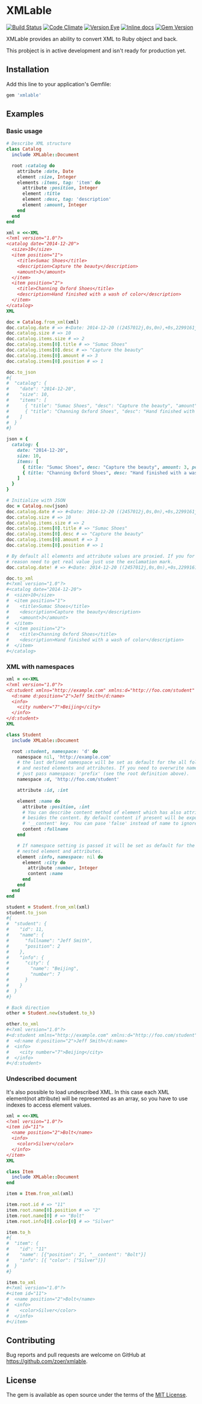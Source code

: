# XMLable
[![Build Status](https://travis-ci.org/zoer/lexer.svg)](https://travis-ci.org/zoer/lexer)
[![Code Climate](https://codeclimate.com/github/zoer/xmlable/badges/gpa.svg)](https://codeclimate.com/github/zoer/xmlable)
[![Version Eye](https://www.versioneye.com/ruby/xmlable/badge.png)](https://www.versioneye.com/ruby/xmlable)
[![Inline docs](http://inch-ci.org/github/zoer/xmlable.png)](http://inch-ci.org/github/zoer/xmlable)
[![Gem Version](https://badge.fury.io/rb/xmlable.svg)](http://badge.fury.io/rb/xmlable)

XMLable provides an ability to convert XML to Ruby object and back.

This probject is in active development and isn't ready for production yet.

## Installation

Add this line to your application's Gemfile:

```ruby
gem 'xmlable'
```

## Examples

### Basic usage
```ruby
# Describe XML structure
class Catalog
  include XMLable::Document

  root :catalog do
    attribute :date, Date
    element :size, Integer
    elements :items, tag: 'item' do
      attribute :position, Integer
      element :title
      element :desc, tag: 'description'
      element :amount, Integer
    end
  end
end

xml = <<-XML
<?xml version="1.0"?>
<catalog date="2014-12-20">
  <size>10</size>
  <item position="1">
    <title>Sumac Shoes</title>
    <description>Capture the beauty</description>
    <amount>3</amount>
  </item>
  <item position="2">
    <title>Channing Oxford Shoes</title>
    <description>Hand finished with a wash of color</description>
  </item>
</catalog>
XML

doc = Catalog.from_xml(xml)
doc.catalog.date # => #<Date: 2014-12-20 ((2457012j,0s,0n),+0s,2299161j)>
doc.catalog.size # => 10
doc.catalog.items.size # => 2
doc.catalog.items[0].title # => "Sumac Shoes"
doc.catalog.items[0].desc # => "Capture the beauty"
doc.catalog.items[0].amount # => 3
doc.catalog.items[0].position # => 1

doc.to_json
#{
#  "catalog": {
#    "date": "2014-12-20",
#    "size": 10,
#    "items": [
#      { "title": "Sumac Shoes", "desc": "Capture the beauty", "amount": 3, "position": 1 },
#      { "title": "Channing Oxford Shoes", "desc": "Hand finished with a wash of color", "position": 2 }
#    ]
#  }
#}

json = {
  catalog: {
    date: "2014-12-20",
    size: 10,
    items: [
      { title: "Sumac Shoes", desc: "Capture the beauty", amount: 3, position: 1 },
      { title: "Channing Oxford Shoes", desc: "Hand finished with a wash of color", position: 2 }
    ]
  }
}

# Initialize with JSON
doc = Catalog.new(json)
doc.catalog.date # => #<Date: 2014-12-20 ((2457012j,0s,0n),+0s,2299161j)>
doc.catalog.size # => 10
doc.catalog.items.size # => 2
doc.catalog.items[0].title # => "Sumac Shoes"
doc.catalog.items[0].desc # => "Capture the beauty"
doc.catalog.items[0].amount # => 3
doc.catalog.items[0].position # => 1

# By default all elements and attribute values are proxied. If you for some
# reason need to get real value just use the exclamation mark.
doc.catalog.date! # => #<Date: 2014-12-20 ((2457012j,0s,0n),+0s,2299161j)>

doc.to_xml
#<?xml version="1.0"?>
#<catalog date="2014-12-20">
#  <size>10</size>
#  <item position="1">
#    <title>Sumac Shoes</title>
#    <description>Capture the beauty</description>
#    <amount>3</amount>
#  </item>
#  <item position="2">
#    <title>Channing Oxford Shoes</title>
#    <description>Hand finished with a wash of color</description>
#  </item>
#</catalog>
```

### XML with namespaces
```ruby
xml = <<-XML
<?xml version="1.0"?>
<d:student xmlns="http://example.com" xmlns:d="http://foo.com/student" d:id="11">
  <d:name d:position="2">Jeff Smith</d:name>
  <info>
    <city number="7">Beijing</city>
  </info>
</d:student>
XML

class Student
  include XMLable::Document

  root :student, namespace: 'd' do
    namespace nil, 'http://example.com'
    # the last defined namespace will be set as default for the all following
    # and nested elements and attributes. If you need to overwrite namespace
    # just pass namespace: 'prefix' (see the root definition above).
    namespace :d, 'http://foo.com/student'

    attribute :id, :int

    element :name do
      attribute :position, :int
      # You can describe content method of element which has also attributes
      # besides the content. By default content if present will be exported into JSON with
      # '__content' key. You can pase 'false' instead of name to ignore it.
      content :fullname
    end

    # If namespace setting is passed it will be set as default for the all
    # nested element and attributes.
    element :info, namespace: nil do
      element :city do
        attribute :number, Integer
        content :name
      end
    end
  end
end

student = Student.from_xml(xml)
student.to_json
#{
#  "student": {
#    "id": 11,
#    "name": {
#      "fullname": "Jeff Smith",
#      "position": 2
#    },
#    "info": {
#      "city": {
#        "name": "Beijing",
#        "number": 7
#      }
#    }
#  }
#}

# Back direction
other = Student.new(student.to_h)

other.to_xml
#<?xml version="1.0"?>
#<d:student xmlns="http://example.com" xmlns:d="http://foo.com/student" d:id="11">
#  <d:name d:position="2">Jeff Smith</d:name>
#  <info>
#    <city number="7">Beijing</city>
#  </info>
#</d:student>
```

### Undescribed document
It's also possible to load undescribed XML. In this case each XML element(not
attribute) will be represented as an array, so you have to use indexes to
access element values.
```ruby
xml = <<-XML
<?xml version="1.0"?>
<item id="11">
  <name position="2">Bolt</name>
  <info>
    <color>Silver</color>
  </info>
</item>
XML

class Item
  include XMLable::Document
end

item = Item.from_xml(xml)

item.root.id # => "11"
item.root.name[0].position # => "2"
item.root.name[0] # => "Bolt"
item.root.info[0].color[0] # => "Silver"

item.to_h
#{
#  "item": {
#    "id": "11"
#    "name": [{"position": 2", "__content": "Bolt"}]
#    "info": [{ "color": ["Silver"]}]
#  }
#}

item.to_xml
#<?xml version="1.0"?>
#<item id="11">
#  <name position="2">Bolt</name>
#  <info>
#    <color>Silver</color>
#  </info>
#</item>
```

## Contributing

Bug reports and pull requests are welcome on GitHub at https://github.com/zoer/xmlable.


## License

The gem is available as open source under the terms of the [MIT License](http://opensource.org/licenses/MIT).


